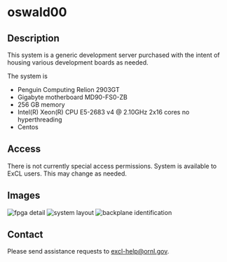 # oswald00

## Description

This system is a generic development server purchased with the intent of housing various development boards as needed.

The system is

* Penguin Computing Relion 2903GT
* Gigabyte motherboard MD90-FS0-ZB
* 256 GB memory
* Intel(R) Xeon(R) CPU E5-2683 v4 @ 2.10GHz  2x16 cores no hyperthreading
* Centos

## Access

There is not currently special access permissions. System is available to ExCL users. This may change as needed.

## Images

![fpga detail](../.gitbook/assets/20190607\_153254.jpg) ![system layout](../.gitbook/assets/20190607\_153632.jpg) ![backplane identification](../.gitbook/assets/20190607\_153642.jpg)

## Contact

Please send assistance requests to excl-help@ornl.gov.
